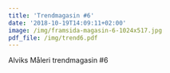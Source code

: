 ```yaml
---
title: 'Trendmagasin #6'
date: '2018-10-19T14:09:11+02:00'
image: /img/framsida-magasin-6-1024x517.jpg
pdf_file: /img/trend6.pdf
---
```

Alviks Måleri trendmagasin #6

